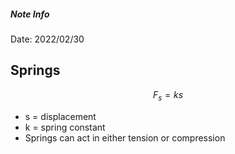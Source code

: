 ##### Note Info
Date: 2022/02/30
## Springs
$$ F_s = ks $$
- s = displacement
- k = spring constant
- Springs can act in either tension or compression